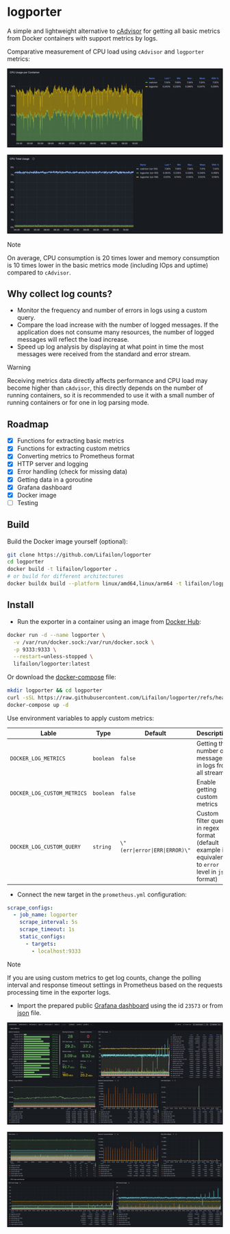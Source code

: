 # logporter

A simple and lightweight alternative to [cAdvisor](https://github.com/google/cadvisor) for getting all basic metrics from Docker containers with support metrics by logs.

Comparative measurement of CPU load using `cAdvisor` and `logporter` metrics:

![](/img/cadvisor.jpg)

![](/img/logporter.jpg)

> [!NOTE]
> On average, CPU consumption is 20 times lower and memory consumption is 10 times lower in the basic metrics mode (including IOps and uptime) compared to `cAdvisor`.

## Why collect log counts?

- Monitor the frequency and number of errors in logs using a custom query.
- Compare the load increase with the number of logged messages. If the application does not consume many resources, the number of logged messages will reflect the load increase.
- Speed ​​up log analysis by displaying at what point in time the most messages were received from the standard and error stream.

> [!WARNING]
> Receiving metrics data directly affects performance and CPU load may become higher than `cAdvisor`, this directly depends on the number of running containers, so it is recommended to use it with a small number of running containers or for one in log parsing mode.

## Roadmap

- [x] Functions for extracting basic metrics
- [x] Functions for extracting custom metrics
- [x] Converting metrics to Prometheus format
- [x] HTTP server and logging
- [x] Error handling (check for missing data)
- [x] Getting data in a goroutine
- [x] Grafana dashboard
- [x] Docker image
- [ ] Testing

## Build

Build the Docker image yourself (optional):

```bash
git clone https://github.com/Lifailon/logporter
cd logporter
docker build -t lifailon/logporter .
# or build for different architectures
docker buildx build --platform linux/amd64,linux/arm64 -t lifailon/logporter .
```

## Install

- Run the exporter in a container using an image from [Docker Hub](https://hub.docker.com/r/lifailon/logporter):

```bash
docker run -d --name logporter \
  -v /var/run/docker.sock:/var/run/docker.sock \
  -p 9333:9333 \
  --restart=unless-stopped \
  lifailon/logporter:latest
```

Or download the [docker-compose](https://github.com/Lifailon/logporter/blob/main/docker-compose.yml) file:

```bash
mkdir logporter && cd logporter
curl -sSL https://raw.githubusercontent.com/Lifailon/logporter/refs/heads/main/docker-compose.yml -o docker-compose.yml
docker-compose up -d
```

Use environment variables to apply custom metrics:

| Lable                       | Type      | Default                        | Description                                                                                           |
| -                           | -         | -                              | -                                                                                                     |
| `DOCKER_LOG_METRICS`        | `boolean` | `false`                        | Getting the number of messages in logs from all streams                                               |
| `DOCKER_LOG_CUSTOM_METRICS` | `boolean` | `false`                        | Enable getting custom metrics                                                                         |
| `DOCKER_LOG_CUSTOM_QUERY`   | `string`  | `\"(err\|error\|ERR\|ERROR)\"` | Custom filter query in regex format (default example is equivalent to `error` level in `json` format) |

- Connect the new target in the `prometheus.yml` configuration:

```yml
scrape_configs:
  - job_name: logporter
    scrape_interval: 5s
    scrape_timeout: 1s
    static_configs:
      - targets:
        - localhost:9333
```

> [!NOTE]
> If you are using custom metrics to get log counts, change the polling interval and response timeout settings in Prometheus based on the requests processing time in the exporter logs.

- Import the prepared public [Grafana dashboard](https://grafana.com/grafana/dashboards/23573-docker-exporter-logporter) using the id `23573` or from [json](https://github.com/Lifailon/logporter/blob/main/grafana-dashboard.json) file.

![](/img/metrics-1.jpg)

![](/img/metrics-2.jpg)
